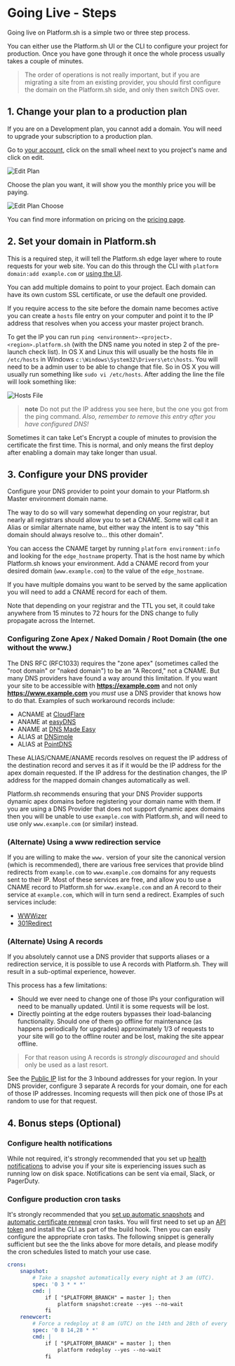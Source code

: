 # Going Live - Steps

Going live on Platform.sh is a simple two or three step process.

<!--toc-->

You can either use the Platform.sh UI or the CLI to configure your project for production. Once you have gone through it once the whole process usually takes a couple of minutes.

> The order of operations is not really important, but if you are migrating a site from an existing provider, you should first configure the domain on the Platform.sh side, and only then switch DNS over.

## 1. Change your plan to a production plan

If you are on a Development plan, you cannot add a domain. You will need to upgrade your subscription to a production plan.

Go to [your account](https://accounts.platform.sh/user), click on the small wheel next to you project's name and click on edit.

![Edit Plan](/images/edit-plan.png)

Choose the plan you want, it will show you the monthly price you will be paying.

![Edit Plan Choose](/images/edit-plan-choose.png)

You can find more information on pricing on the [pricing page](https://platform.sh/pricing/).

## 2. Set your domain in Platform.sh

This is a required step, it will tell the Platform.sh edge layer where to route requests for your web site. You can do this through the CLI with `platform domain:add example.com` or  [using the UI](/administration/web/configure-project.html#domains).

You can add multiple domains to point to your project. Each domain can have its own custom SSL certificate, or use the default one provided.

If you require access to the site before the domain name becomes active you can create a `hosts` file entry on your computer and point it to the IP address that resolves when you access your master project branch.

To get the IP you can run `ping <environment>-<project>.<region>.platform.sh` (with the DNS name you noted in step 2 of the pre-launch check list). In OS X and Linux this will usually be the hosts file in `/etc/hosts` in Windows `c:\Windows\System32\Drivers\etc\hosts`. You will need to be a admin user to be able to change that file. So in OS X you will usually run something like `sudo vi /etc/hosts`. After adding the line the file will look something like:

 
![Hosts File](/images/hosts-file.png)

> **note**
> Do not put the IP address you see here, but the one you got from the ping command.
> *Also, remember to remove this entry after you have configured DNS!*

Sometimes it can take Let's Encrypt a couple of minutes to provision the certificate the first time. This is normal, and only means the first deploy after enabling a domain may take longer than usual.

## 3. Configure your DNS provider

Configure your DNS provider to point your domain to your Platform.sh Master environment domain name.

The way to do so will vary somewhat depending on your registrar, but nearly all registrars should allow you to set a CNAME.  Some will call it an Alias or similar alternate name, but either way the intent is to say "this domain should always resolve to... this other domain".  

You can access the CNAME target by running `platform environment:info` and looking for the `edge_hostname` property.  That is the host name by which Platform.sh knows your environment.  Add a CNAME record from your desired domain (`www.example.com`) to the value of the `edge_hostname`.

If you have multiple domains you want to be served by the same application you will need to add a CNAME record for each of them. 

Note that depending on your registrar and the TTL you set, it could take anywhere from 15 minutes to 72 hours for the DNS change to fully propagate across the Internet.

### Configuring Zone Apex / Naked Domain / Root Domain (the one without the www.)

The DNS RFC (RFC1033) requires the "zone apex" (sometimes called the "root domain" or "naked domain") to be an "A Record," not a CNAME. But many DNS providers have found a way around this limitation. If you want your site to be accessible with **https://example.com** and not only **https://www.example.com**  you *must* use a DNS provider that knows how to do that. Examples of such workaround records include:
 
 * ACNAME at [CloudFlare](https://www.cloudflare.com/)
 * ANAME at [easyDNS](https://www.easydns.com/)
 * ANAME at [DNS Made Easy](http://www.dnsmadeeasy.com/)
 * ALIAS at [DNSimple](https://dnsimple.com/)
 * ALIAS at [PointDNS](https://pointhq.com/)
 
These ALIAS/CNAME/ANAME records resolves on request the IP address of the destination record and serves it as if it would be the IP address for the apex domain requested. If the IP address for the destination changes, the IP address for the mapped domain changes automatically as well.
 
Platform.sh recommends ensuring that your DNS Provider supports dynamic apex domains before registering your domain name with them.  If you are using a DNS Provider that does not support dynamic apex domains then you will be unable to use `example.com` with Platform.sh, and will need to use only `www.example.com` (or similar) instead.
 
### (Alternate) Using a www redirection service

If you are willing to make the `www.` version of your site the canonical version (which is recommended), there are various free services that provide blind redirects from `example.com` to `www.example.com` domains for any requests sent to their IP.  Most of these services are free, and allow you to use a CNAME record to Platform.sh for `www.example.com` and an A record to their service at `example.com`, which will in turn send a redirect.  Examples of such services include:

* [WWWizer](http://wwwizer.com/)
* [301Redirect](https://www.301redirect.it/)

### (Alternate) Using A records

If you absolutely cannot use a DNS provider that supports aliases or a redirection service, it is possible to use A records with Platform.sh.  They will result in a sub-optimal experience, however.

This process has a few limitations:

* Should we ever need to change one of those IPs your configuration will need to be manually updated.  Until it is some requests will be lost.
* Directly pointing at the edge routers bypasses their load-balancing functionality.  Should one of them go offline for maintenance (as happens periodically for upgrades) approximately 1/3 of requests to your site will go to the offline router and be lost, making the site appear offline.

> For that reason using A records is _strongly discouraged_ and should only be used as a last resort.

See the [Public IP](/development/public-ips.md) list for the 3 Inbound addresses for your region.  In your DNS provider, configure 3 separate A records for your domain, one for each of those IP addresses.  Incoming requests will then pick one of those IPs at random to use for that request.

## 4. Bonus steps (Optional)

### Configure health notifications

While not required, it's strongly recommended that you set up [health notifications](/administration/integrations/notifications.md) to advise you if your site is experiencing issues such as running low on disk space.  Notifications can be sent via email, Slack, or PagerDuty.

### Configure production cron tasks

It's strongly recommended that you [set up automatic snapshots](/administration/snapshot-and-restore.md#automated-snapshots) and [automatic certificate renewal](/configuration/routes/https.md#automatic-certificate-renewal) cron tasks.  You will first need to set up an [API token](/gettingstarted/cli/api-tokens.md) and install the CLI as part of the build hook.  Then you can easily configure the appropriate cron tasks.  The following snippet is generally sufficient but see the the links above for more details, and please modify the cron schedules listed to match your use case.

```yaml
crons:
    snapshot:
        # Take a snapshot automatically every night at 3 am (UTC).
        spec: '0 3 * * *'
        cmd: |
            if [ "$PLATFORM_BRANCH" = master ]; then
                platform snapshot:create --yes --no-wait
            fi
    renewcert:
        # Force a redeploy at 8 am (UTC) on the 14th and 28th of every month.
        spec: '0 8 14,28 * *'
        cmd: |
            if [ "$PLATFORM_BRANCH" = master ]; then
                platform redeploy --yes --no-wait
            fi
```
